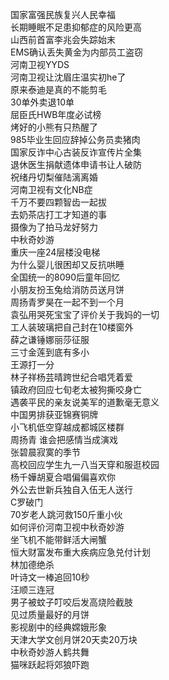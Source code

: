 国家富强民族复兴人民幸福  
长期睡眠不足患抑郁症的风险更高  
山西前首富李兆会失踪始末  
EMS确认丢失黄金为内部员工盗窃  
河南卫视YYDS  
河南卫视让沈眉庄温实初he了  
原来泰迪是真的不能剪毛  
30单外卖退10单  
屈臣氏HWB年度必试榜  
烤好的小熊有只热醒了  
985毕业生回应辞掉公务员卖猪肉  
国家反诈中心古装反诈宣传片全集  
退休医生捐献遗体申请书让人破防  
祝绪丹切梨催陆漓离婚  
河南卫视有文化NB症  
千万不要四颗智齿一起拔  
去奶茶店打工才知道的事  
摄像为了拍马龙好努力  
中秋奇妙游  
重庆一座24层楼没电梯  
为什么婴儿很困却又反抗哄睡  
全国统一的8090后童年回忆  
小朋友扮玉兔给消防员送月饼  
周扬青罗昊在一起不到一个月  
袁弘用哭死宝宝了评价关于我妈的一切  
工人装玻璃把自己封在10楼窗外  
薛之谦锤娜丽莎征服  
三寸金莲到底有多小  
王源打一分  
林子祥杨芸晴跨世纪合唱凭着爱  
镇政府回应七旬老太被狗撕咬身亡  
遇袭平民的亲友说美军的道歉毫无意义  
中国男排获亚锦赛铜牌  
小飞机低空穿越成都城区楼群  
周扬青 谁会把感情当成演戏  
张碧晨寂寞的季节  
高校回应学生九一八当天穿和服逛校园  
杨千嬅胡夏合唱偏偏喜欢你  
外公去世新兵独自入伍无人送行  
C罗破门  
70岁老人跳河救150斤重小伙  
如何评价河南卫视中秋奇妙游  
坐飞机不能带鲜活大闸蟹  
恒大财富发布重大疾病应急兑付计划  
林加德绝杀  
叶诗文一棒追回10秒  
汪顺三连冠  
男子被蚊子叮咬后发高烧险截肢  
见过质量最好的月饼  
影视剧中的经典嫦娥形象  
天津大学文创月饼20天卖20万块  
中秋奇妙游人鹤共舞  
猫咪跃起将郊狼吓跑  
